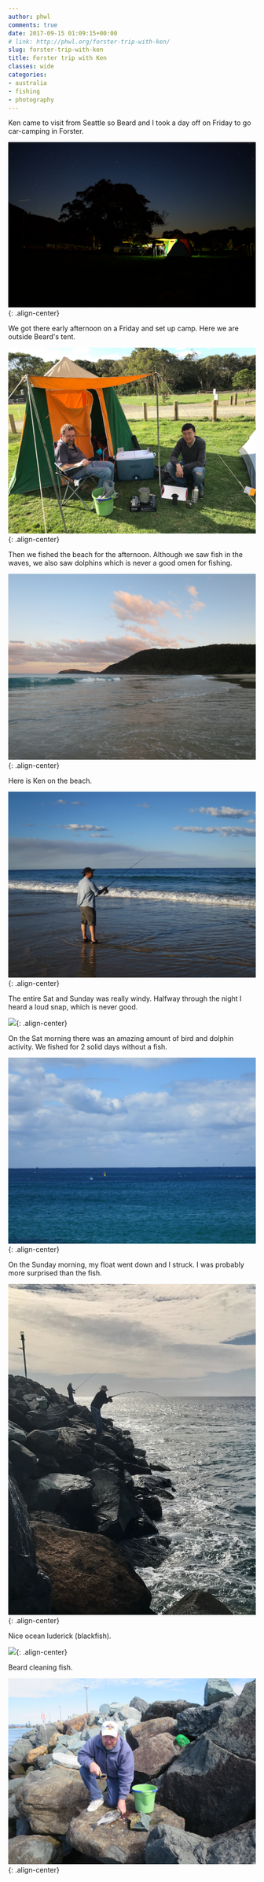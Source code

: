 ```yaml
---
author: phwl
comments: true
date: 2017-09-15 01:09:15+00:00
# link: http://phwl.org/forster-trip-with-ken/
slug: forster-trip-with-ken
title: Forster trip with Ken
classes: wide
categories:
- australia
- fishing
- photography
---
```


Ken came to visit from Seattle so Beard and I took a day off on Friday to go car-camping in Forster.

![](/assets/images/2017/09/IMG_0053.jpg){: .align-center}
<!-- more -->

We got there early afternoon on a Friday and set up camp. Here we are outside Beard's tent.

![](/assets/images/2017/09/IMG_6702-e1505835570112.jpg){: .align-center}

Then we fished the beach for the afternoon. Although we saw fish in the waves, we also saw dolphins which is never a good omen for fishing.

![](/assets/images/2017/09/IMG_0063.jpg){: .align-center}

Here is Ken on the beach.

![](/assets/images/2017/09/IMG_0062.jpg){: .align-center}

The entire Sat and Sunday was really windy. Halfway through the night I heard a loud snap, which is never good.

![](/assets/images/2017/09/IMG_0055.jpg){: .align-center}

On the Sat morning there was an amazing amount of bird and dolphin activity. We fished for 2 solid days without a fish.

![](/assets/images/2017/09/IMG_0064.jpg){: .align-center}

On the Sunday morning, my float went down and I struck. I was probably more surprised than the fish.

![](/assets/images/2017/09/IMG_9784.jpg){: .align-center}

Nice ocean luderick (blackfish).

![](/assets/images/2017/09/IMG_0065.jpg){: .align-center}

Beard cleaning fish.

![](/assets/images/2017/09/IMG_0066.jpg){: .align-center}






